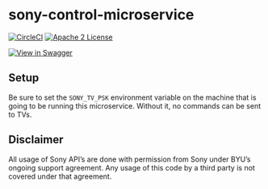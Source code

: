# sony-control-microservice
[![CircleCI](https://img.shields.io/circleci/project/byuoitav/sony-control-microservice.svg)](https://circleci.com/gh/byuoitav/sony-control-microservice) [![Apache 2 License](https://img.shields.io/hexpm/l/plug.svg)](https://raw.githubusercontent.com/byuoitav/sony-control-microservice/master/LICENSE)

[![View in Swagger](http://jessemillar.github.io/view-in-swagger-button/button.svg)](http://byuoitav.github.io/swagger-ui/?url=https://raw.githubusercontent.com/byuoitav/sony-control/master/swagger.json)

## Setup
Be sure to set the `SONY_TV_PSK` environment variable on the machine that is going to be running this microservice. Without it, no commands can be sent to TVs.

## Disclaimer
All usage of Sony API’s are done with permission from Sony under BYU’s ongoing support agreement.  Any usage of this code by a third party is not covered under that agreement.
